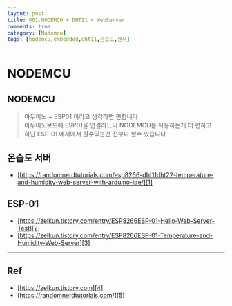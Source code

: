 ```yaml
---
layout: post
title: 001.NODEMCU + DHT11 + WebServer
comments: true
category: [Nodemcu]
tags: [nodemcu,embedded,dht11,온습도,센서]
---
```


# NODEMCU

## NODEMCU

> 아두이노 + ESP01 이라고 생각하면 편합니다   
> 아두이노보드에 ESP01을 연결하느니 NODEMCU를 사용하는게 더 편하고   
> 하단 ESP-01 예제에서 할수있는건 전부다 할수 있습니다

## 온습도 서버

* [https://randomnerdtutorials.com/esp8266-dht11dht22-temperature-and-humidity-web-server-with-arduino-ide/][1]

## ESP-01

* [https://zelkun.tistory.com/entry/ESP8266ESP-01-Hello-Web-Server-Test][2]   
* [https://zelkun.tistory.com/entry/ESP8266ESP-01-Temperature-and-Humidity-Web-Server][3]   

---

## Ref

* [https://zelkun.tistory.com][4]   
* [https://randomnerdtutorials.com/][5]



[1]: https://randomnerdtutorials.com/esp8266-dht11dht22-temperature-and-humidity-web-server-with-arduino-ide/
[2]: https://zelkun.tistory.com/entry/ESP8266ESP-01-Hello-Web-Server-Test
[3]: https://zelkun.tistory.com/entry/ESP8266ESP-01-Temperature-and-Humidity-Web-Server
[4]: https://zelkun.tistory.com
[5]: https://randomnerdtutorials.com/
